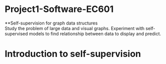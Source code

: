 # Project1-Software-EC601
**Self-supervision for graph data structures  
Study the problem of large data and visual graphs. Experiment with self-supervised models to find relationship between data to display and predict.
# Introduction to self-supervision
